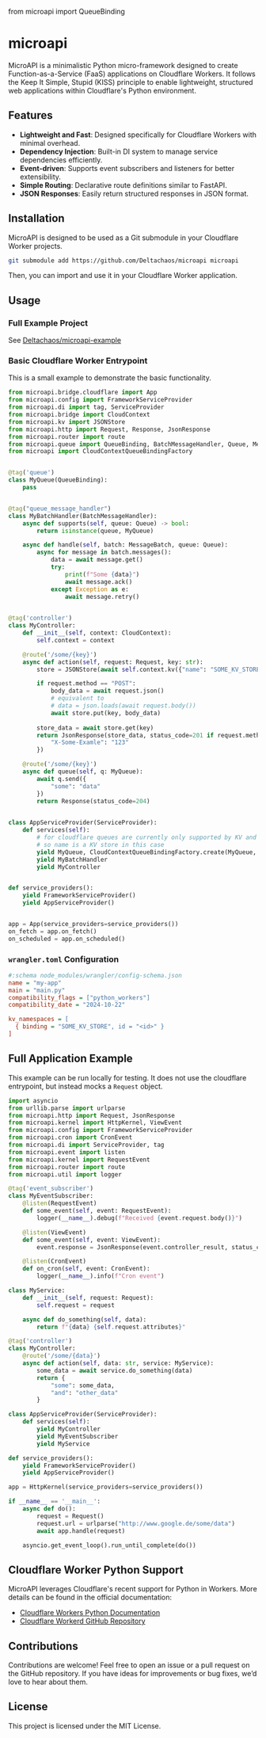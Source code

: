 from microapi import QueueBinding

# microapi

MicroAPI is a minimalistic Python micro-framework designed to create Function-as-a-Service (FaaS) applications on Cloudflare Workers. It follows the Keep It Simple, Stupid (KISS) principle to enable lightweight, structured web applications within Cloudflare's Python environment.

## Features

- **Lightweight and Fast**: Designed specifically for Cloudflare Workers with minimal overhead.
- **Dependency Injection**: Built-in DI system to manage service dependencies efficiently.
- **Event-driven**: Supports event subscribers and listeners for better extensibility.
- **Simple Routing**: Declarative route definitions similar to FastAPI.
- **JSON Responses**: Easily return structured responses in JSON format.

## Installation

MicroAPI is designed to be used as a Git submodule in your Cloudflare Worker projects.

```sh
git submodule add https://github.com/Deltachaos/microapi microapi
```

Then, you can import and use it in your Cloudflare Worker application.

## Usage

### Full Example Project

See [Deltachaos/microapi-example](https://github.com/Deltachaos/microapi-example)

### Basic Cloudflare Worker Entrypoint

This is a small example to demonstrate the basic functionality.

```python
from microapi.bridge.cloudflare import App
from microapi.config import FrameworkServiceProvider
from microapi.di import tag, ServiceProvider
from microapi.bridge import CloudContext
from microapi.kv import JSONStore
from microapi.http import Request, Response, JsonResponse
from microapi.router import route
from microapi.queue import QueueBinding, BatchMessageHandler, Queue, MessageBatch
from microapi import CloudContextQueueBindingFactory


@tag('queue')
class MyQueue(QueueBinding):
    pass


@tag("queue_message_handler")
class MyBatchHandler(BatchMessageHandler):
    async def supports(self, queue: Queue) -> bool:
        return isinstance(queue, MyQueue)

    async def handle(self, batch: MessageBatch, queue: Queue):
        async for message in batch.messages():
            data = await message.get()
            try:
                print(f"Some {data}")
                await message.ack()
            except Exception as e:
                await message.retry()

                
@tag('controller')
class MyController:
    def __init__(self, context: CloudContext):
        self.context = context

    @route('/some/{key}')
    async def action(self, request: Request, key: str):
        store = JSONStore(await self.context.kv({"name": "SOME_KV_STORE"}))

        if request.method == "POST":
            body_data = await request.json()
            # equivalent to  
            # data = json.loads(await request.body())
            await store.put(key, body_data)
            
        store_data = await store.get(key)
        return JsonResponse(store_data, status_code=201 if request.method == "POST" else 200, headers={
            "X-Some-Examle": "123"
        })

    @route('/some/{key}')
    async def queue(self, q: MyQueue):
        await q.send({
            "some": "data"
        })
        return Response(status_code=204)

    
class AppServiceProvider(ServiceProvider):
    def services(self):
        # for cloudflare queues are currently only supported by KV and Cron
        # so name is a KV store in this case
        yield MyQueue, CloudContextQueueBindingFactory.create(MyQueue, {"name": "SOME_QUEUE"})
        yield MyBatchHandler
        yield MyController


def service_providers():
    yield FrameworkServiceProvider()
    yield AppServiceProvider()


app = App(service_providers=service_providers())
on_fetch = app.on_fetch()
on_scheduled = app.on_scheduled()
```

### `wrangler.toml` Configuration

```ini
#:schema node_modules/wrangler/config-schema.json
name = "my-app"
main = "main.py"
compatibility_flags = ["python_workers"]
compatibility_date = "2024-10-22"

kv_namespaces = [
  { binding = "SOME_KV_STORE", id = "<id>" }
]
```

## Full Application Example

This example can be run locally for testing. It does not use the cloudflare entrypoint, but instead mocks a `Request` object.

```python
import asyncio
from urllib.parse import urlparse
from microapi.http import Request, JsonResponse
from microapi.kernel import HttpKernel, ViewEvent
from microapi.config import FrameworkServiceProvider
from microapi.cron import CronEvent
from microapi.di import ServiceProvider, tag
from microapi.event import listen
from microapi.kernel import RequestEvent
from microapi.router import route
from microapi.util import logger

@tag('event_subscriber')
class MyEventSubscriber:
    @listen(RequestEvent)
    def some_event(self, event: RequestEvent):
        logger(__name__).debug(f"Received {event.request.body()}")

    @listen(ViewEvent)
    def some_event(self, event: ViewEvent):
        event.response = JsonResponse(event.controller_result, status_code=400, headers={"X-Some-Header": "value"})

    @listen(CronEvent)
    def on_cron(self, event: CronEvent):
        logger(__name__).info(f"Cron event")

class MyService:
    def __init__(self, request: Request):
        self.request = request

    async def do_something(self, data):
        return f"{data} {self.request.attributes}"

@tag('controller')
class MyController:
    @route('/some/{data}')
    async def action(self, data: str, service: MyService):
        some_data = await service.do_something(data)
        return {
            "some": some_data,
            "and": "other_data"
        }

class AppServiceProvider(ServiceProvider):
    def services(self):
        yield MyController
        yield MyEventSubscriber
        yield MyService

def service_providers():
    yield FrameworkServiceProvider()
    yield AppServiceProvider()

app = HttpKernel(service_providers=service_providers())

if __name__ == '__main__':
    async def do():
        request = Request()
        request.url = urlparse("http://www.google.de/some/data")
        await app.handle(request)

    asyncio.get_event_loop().run_until_complete(do())
```

## Cloudflare Worker Python Support

MicroAPI leverages Cloudflare's recent support for Python in Workers. More details can be found in the official documentation:

- [Cloudflare Workers Python Documentation](https://developers.cloudflare.com/workers/languages/python/)
- [Cloudflare Workerd GitHub Repository](https://github.com/cloudflare/workerd)

## Contributions

Contributions are welcome! Feel free to open an issue or a pull request on the GitHub repository. If you have ideas for improvements or bug fixes, we’d love to hear about them.

## License

This project is licensed under the MIT License.
